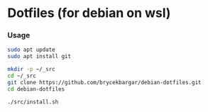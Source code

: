 # Dotfiles (for debian on wsl)

### Usage

```sh
sudo apt update
sudo apt install git

mkdir -p ~/_src
cd ~/_src
git clone https://github.com/brycekbargar/debian-dotfiles.git
cd debian-dotfiles

./src/install.sh
```